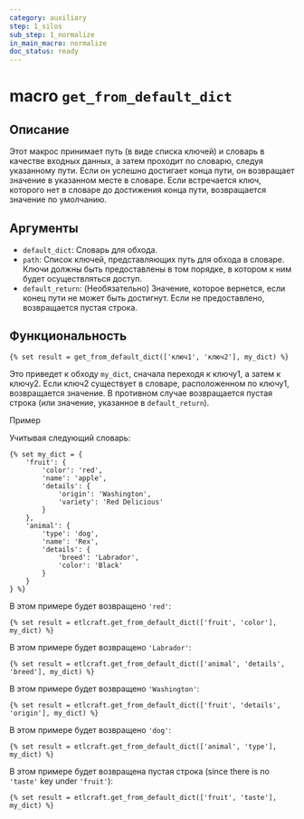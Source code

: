 ```yaml
---
category: auxiliary
step: 1_silos
sub_step: 1_normalize
in_main_macro: normalize
doc_status: ready
---
```

# macro  `get_from_default_dict`

## Описание

Этот макрос принимает путь (в виде списка ключей) и словарь в качестве входных данных, а затем проходит по словарю, следуя указанному пути. Если он успешно достигает конца пути, он возвращает значение в указанном месте в словаре. Если встречается ключ, которого нет в словаре до достижения конца пути, возвращается значение по умолчанию.

## Аргументы

- `default_dict`: Словарь для обхода.
- `path`: Список ключей, представляющих путь для обхода в словаре. Ключи должны быть предоставлены в том порядке, в котором к ним будет осуществляться доступ.
- `default_return`: (Необязательно) Значение, которое вернется, если конец пути не может быть достигнут. Если не предоставлено, возвращается пустая строка.

## Функциональность

```dbt
{% set result = get_from_default_dict(['ключ1', 'ключ2'], my_dict) %}
```

Это приведет к обходу `my_dict`, сначала переходя к ключу1, а затем к ключу2. Если ключ2 существует в словаре, расположенном по ключу1, возвращается значение. В противном случае возвращается пустая строка (или значение, указанное в `default_return`).

Пример

Учитывая следующий словарь:

```dbt
{% set my_dict = {
    'fruit': {
        'color': 'red',
        'name': 'apple',
        'details': {
            'origin': 'Washington',
            'variety': 'Red Delicious'
        }
    },
    'animal': {
        'type': 'dog',
        'name': 'Rex',
        'details': {
            'breed': 'Labrador',
            'color': 'Black'
        }
    }
} %}
```

В этом примере будет возвращено  `'red'`:

```dbt
{% set result = etlcraft.get_from_default_dict(['fruit', 'color'], my_dict) %}
```

В этом примере будет возвращено  `'Labrador'`:

```dbt
{% set result = etlcraft.get_from_default_dict(['animal', 'details', 'breed'], my_dict) %}
```

В этом примере будет возвращено  `'Washington'`:

```dbt
{% set result = etlcraft.get_from_default_dict(['fruit', 'details', 'origin'], my_dict) %}
```

В этом примере будет возвращено  `'dog'`:

```dbt
{% set result = etlcraft.get_from_default_dict(['animal', 'type'], my_dict) %}
```

В этом примере будет возвращена пустая строка (since there is no `'taste'` key under `'fruit'`):

```dbt
{% set result = etlcraft.get_from_default_dict(['fruit', 'taste'], my_dict) %}
```